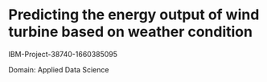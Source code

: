 # Predicting the energy output of wind turbine based on weather condition
IBM-Project-38740-1660385095

Domain: Applied Data Science




